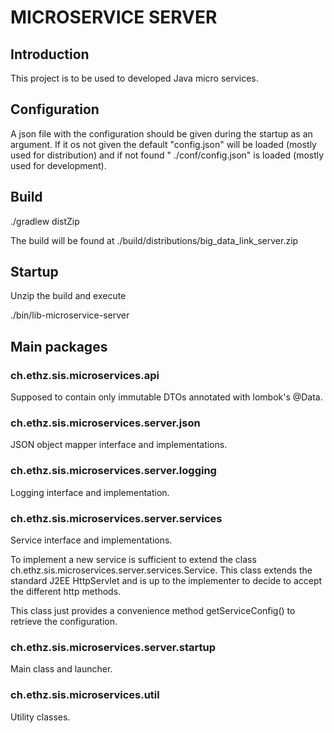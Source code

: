 # MICROSERVICE SERVER #

## Introduction ##

This project is to be used to developed Java micro services.

## Configuration ##

A json file with the configuration should be given during the startup as an argument. If it os not
given the default "config.json" will be loaded (mostly used for distribution) and if not found "
./conf/config.json" is loaded (mostly used for development).

## Build ##

./gradlew distZip

The build will be found at ./build/distributions/big_data_link_server.zip

## Startup ##

Unzip the build and execute

./bin/lib-microservice-server

## Main packages ##

### ch.ethz.sis.microservices.api ###

Supposed to contain only immutable DTOs annotated with lombok's @Data.

### ch.ethz.sis.microservices.server.json ###

JSON object mapper interface and implementations.

### ch.ethz.sis.microservices.server.logging ###

Logging interface and implementation.

### ch.ethz.sis.microservices.server.services ###

Service interface and implementations.

To implement a new service is sufficient to extend the class
ch.ethz.sis.microservices.server.services.Service. This class extends the standard J2EE HttpServlet
and is up to the implementer to decide to accept the different http methods.

This class just provides a convenience method getServiceConfig() to retrieve the configuration.

### ch.ethz.sis.microservices.server.startup ###

Main class and launcher.

### ch.ethz.sis.microservices.util ###

Utility classes.